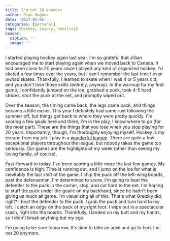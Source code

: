 ```yaml
---
title: I'm not 20 anymore
author: Bryn Hughes
date: '2017-01-05'
categories: [personal]
tags: [hockey, injury, humility]
header:
  caption: ''
  image: ''
---
```


I started playing hockey again last year. I'm so grateful that Jillian encouraged me to start playing again when we moved back to Canada. It had been close to 20 years since I played any kind of organized hockey. I'd skated a few times over the years, but I can't remember the last time I even *owned* skates. Thankfully, I learned to skate when I was 4 or 5 years old, and you don't lose those skills (entirely, anyway). In the warmup for my first game, I confidently jumped on the ice, grabbed a puck, took 4-5 hard strides, shot the puck at the net, and promptly wiped out. 

Over the season, the timing came back, the legs came back, and things became a little easier. This year I definitely had some rust following the summer off, but things got back to where they were pretty quickly. I'm scoring a few goals here and there, I'm in the play, I know where to go (for the most part). These are the things that you lose when you stop playing for 20 years. Importatnly, though, I'm thoroughly enjoying myself. Hockey is my escape from my job. I play in a [wonderful league](http://www.losa.ca/). There are quite a few exceptional players throughout the league, but nobody takes the game too seriously. Our games are the highlights of my week (other than seeing my loving family, of course).

Fast-forward to today. I've been scoring a little more the last few games. My confidence is high. Time is running out, and I jump on the ice for what is inevitably the last shift of the game. I chip the puck off the left-wing boards, past the defenseman. I'm determined to score. I'm going to beat the defender to the puck in the corner, stop, and cut hard to the net. I'm hoping to stuff the puck under the goalie on my backhand, since he hadn't been giving us much all game. I'm visualizing all of this. That's what Gretzky did, right? I beat the defender to the puck. I grab the puck and turn hard to my left. I catch an edge on the back of my right foot. I wipe out in a spectacular crash, right into the boards. Thankfully, I landed on my butt and my hands, so I didn't break anything but my ego.

I'm going to be sore tomorrow. It's time to take an advil and go to bed. I'm not 20 anymore. 
